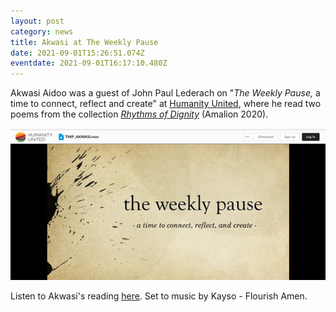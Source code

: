 ```yaml
---
layout: post
category: news
title: Akwasi at The Weekly Pause
date: 2021-09-01T15:26:51.074Z
eventdate: 2021-09-01T16:17:10.480Z
---
```

Akwasi Aidoo was a guest of John Paul Lederach on "*The Weekly Pause,* a time to connect, reflect and create" at [Humanity United](https://humanityunited.org/), where he read two poems from the collection *[Rhythms of Dignity](https://www.amalion.net/catalogue/rhythms-of-dignity-poems/)* (Amalion 2020).



![](../uploads/akwasi-reading1.jpg "Akwasi on The Weekly Pause")



Listen to Akwasi's reading [here](https://humanityunited.app.box.com/s/sdd150s7ruv16m51dpxzvjwt86rebhxf). Set to music by Kayso - Flourish Amen.